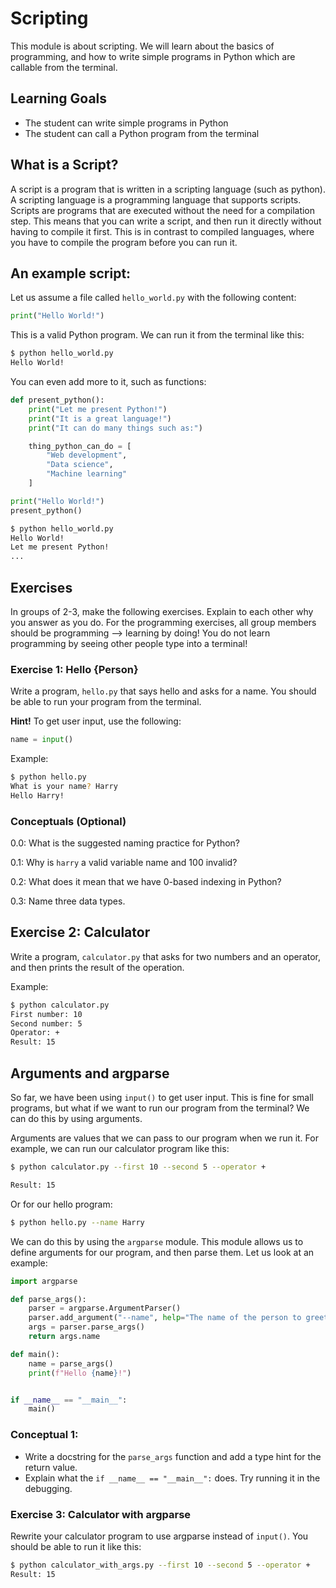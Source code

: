 # Scripting

This module is about scripting. We will learn about the basics of programming, and how to write simple programs in Python which are callable from the terminal.


## Learning Goals

- The student can write simple programs in Python
- The student can call a Python program from the terminal

## What is a Script?

A script is a program that is written in a scripting language (such as python). A scripting language is a programming language that supports scripts. Scripts are programs that are executed without the need for a compilation step. This means that you can write a script, and then run it directly without having to compile it first. This is in contrast to compiled languages, where you have to compile the program before you can run it.

## An example script:

Let us assume a file called `hello_world.py` with the following content:

```py
print("Hello World!")
```

This is a valid Python program. We can run it from the terminal like this:

```bash
$ python hello_world.py
Hello World!
```

You can even add more to it, such as functions:

```py
def present_python():
    print("Let me present Python!")
    print("It is a great language!")
    print("It can do many things such as:")

    thing_python_can_do = [
        "Web development",
        "Data science",
        "Machine learning"
    ]

print("Hello World!")
present_python()
```


```bash
$ python hello_world.py
Hello World!
Let me present Python!
...
```


## Exercises

In groups of 2-3, make the following exercises. Explain to each other why you answer as you do. For the programming exercises, all group members should be programming --> learning by doing! You do not learn programming by seeing other people type into a terminal!

### Exercise 1: Hello {Person}

Write a program, `hello.py` that says hello and asks for a name.
You should be able to run your program from the terminal.

**Hint!** To get user input, use the following:

```py
name = input()
```

Example:

```bash
$ python hello.py
What is your name? Harry
Hello Harry!
```

### Conceptuals (Optional)

0.0: What is the suggested naming practice for Python?

0.1: Why is `harry` a valid variable name and 100 invalid?

0.2: What does it mean that we have 0-based indexing in Python?

0.3: Name three data types.

## Exercise 2: Calculator

Write a program, `calculator.py` that asks for two numbers and an operator, and then prints the result of the operation.

Example:

```bash
$ python calculator.py
First number: 10
Second number: 5
Operator: +
Result: 15
```

## Arguments and argparse

So far, we have been using `input()` to get user input. This is fine for small programs, but what if we want to run our program from the terminal? We can do this by using arguments.

Arguments are values that we can pass to our program when we run it. For example, we can run our calculator program like this:

```bash
$ python calculator.py --first 10 --second 5 --operator +

Result: 15
```
Or for our hello program:

```bash
$ python hello.py --name Harry
```

We can do this by using the `argparse` module. This module allows us to define arguments for our program, and then parse them. Let us look at an example:

```py
import argparse

def parse_args():
    parser = argparse.ArgumentParser()
    parser.add_argument("--name", help="The name of the person to greet")
    args = parser.parse_args()
    return args.name

def main():
    name = parse_args()
    print(f"Hello {name}!")


if __name__ == "__main__":
    main()
```

### Conceptual 1:
- Write a docstring for the `parse_args` function and add a type hint for the return value.
- Explain what the `if __name__ == "__main__":` does. Try running it in the debugging.

### Exercise 3: Calculator with argparse

Rewrite your calculator program to use argparse instead of `input()`. You should be able to run it like this:

```bash
$ python calculator_with_args.py --first 10 --second 5 --operator +
Result: 15
```



